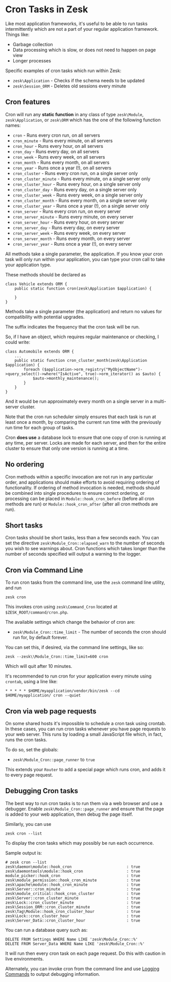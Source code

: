 # Cron Tasks in Zesk

<!--
@related classes/cron.inc
@related command/cron.inc
-->

Like most application frameworks, it's useful to be able to run tasks intermittently which are not a part of your regular application framework. Things like:

- Garbage collection
- Data processing which is slow, or does not need to happen on page view
- Longer processes 

Specific examples of cron tasks which run within Zesk:

- `zesk\Application` - Checks if the schema needs to be updated
- `zesk\Session_ORM` - Deletes old sessions every minute

## Cron features

Cron will run any **static function** in any class of type `zesk\Module`, `zesk\Application`, or `zesk\ORM` which has the one of the following function names:

- `cron` - Runs every cron run, on all servers
- `cron_minute` - Runs every minute, on all servers
- `cron_hour` - Runs every hour, on all servers
- `cron_day` - Runs every day, on all servers
- `cron_week` - Runs every week, on all servers
- `cron_month` - Runs every month, on all servers
- `cron_year` - Runs once a year (!), on all servers
- `cron_cluster` - Runs every cron run, on a single server only
- `cron_cluster_minute` - Runs every minute, on a single server only
- `cron_cluster_hour` - Runs every hour, on a single server only
- `cron_cluster_day` - Runs every day, on a single server only
- `cron_cluster_week` - Runs every week, on a single server only
- `cron_cluster_month` - Runs every month, on a single server only
- `cron_cluster_year` - Runs once a year (!), on a single server only
- `cron_server` - Runs every cron run, on every server
- `cron_server_minute` - Runs every minute, on every server
- `cron_server_hour` - Runs every hour, on every server
- `cron_server_day` - Runs every day, on every server
- `cron_server_week` - Runs every week, on every server
- `cron_server_month` - Runs every month, on every server
- `cron_server_year` - Runs once a year (!), on every server

All methods take a single parameter, the application. If you know your cron task will only run within your application, you can type your cron call to take your application type.

These methods should be declared as

	class Vehicle extends ORM {
		public static function cron(zesk\Application $application) {
		
		}
	}
	
Methods take a single parameter (the application) and return no values for compatibility with potential upgrades.

The suffix indicates the frequency that the cron task will be run.

So, if I have an object, which requires regular maintenance or checking, I could write:

	class Automobile extends ORM {
		...
		public static function cron_cluster_month(zesk\Application $application) {
			foreach ($application->orm_registry("MyObjectName")->query_select()->where("IsActive", true)->orm_iterator() as $auto) {
				$auto->monthly_maintenance();
			}
		}
	}
	
And it would be run approximately every month on a single server in a multi-server cluster.

Note that the cron run scheduler simply ensures that each task is run at least once a month, by comparing the current run time with the previously run time for each group of tasks.

Cron **does use** a database lock to ensure that one copy of cron is running at any time, per server. Locks are made for each server, and then for the entire cluster to ensure that only one version is running at a time. 

## No ordering

Cron methods within a specific invocation are not run in any particular order, and applications should make efforts to avoid requiring ordering of functionality. If ordering of method invocation is needed, methods should be combined into single procedures to ensure correct ordering, or processing can be placed in `Module::hook_cron_before` (before all cron methods are run) or `Module::hook_cron_after` (after all cron methods are run).

## Short tasks

Cron tasks should be short tasks, less than a few seconds each. You can set the directive `zesk\Module_Cron::elapsed_warn` to the number of seconds you wish to see warnings about. Cron functions which takes longer than the number of seconds specified will output a warning to the logger.

## Cron via Command Line

To run cron tasks from the command line, use the `zesk` command line utility, and run

    zesk cron

This invokes cron using `zesk\Command_Cron` located at `$ZESK_ROOT/command/cron.php`.

The available settings which change the behavior of cron are:

- `zesk\Module_Cron::time_limit` - The number of seconds the cron should run for, by default forever.

You can set this, if desired, via the command line settings, like so:

	zesk --zesk\\Module_Cron::time_limit=600 cron
	
Which will quit after 10 minutes.

It's recommended to run cron for your application every minute using `crontab`, using a line like:

    * * * * * $HOME/myapplication/vendor/bin/zesk --cd $HOME/myapplication/ cron --quiet

## Cron via web page requests

On some shared hosts it's impossible to schedule a cron task using crontab. In these cases, you can run cron tasks whenever you have page requests to your web server. This runs by loading a small JavaScript file which, in fact, runs the cron tasks.

To do so, set the globals:

- `zesk\Module_Cron::page_runner` to `true`

This extends your `Router` to add a special page which runs cron, and adds it to every page request. 

## Debugging Cron tasks

The best way to run cron tasks is to run them via a web browser and use a debugger. Enable `zesk\Module_Cron::page_runner` and ensure that the page is added to your web application, then debug the page itself.

Similarly, you can use

	zesk cron --list 
	
To display the cron tasks which may possibly be run each occurrence.

Sample output is:

	# zesk cron --list
	zesk\daemon\module::hook_cron                        : true
	zesk\daemontools\module::hook_cron                   : true
	module_picker::hook_cron                             : true
	zesk\module_permission::hook_cron_minute             : true
	zesk\apache\module::hook_cron_minute                 : true
	zesk\Server::cron_minute                             : true
	zesk\module_critical::hook_cron_cluster              : true
	zesk\Server::cron_cluster_minute                     : true
	zesk\Lock::cron_cluster_minute                       : true
	zesk\Session_ORM::cron_cluster_minute                : true
	zesk\Tag\Module::hook_cron_cluster_hour              : true
	zesk\Lock::cron_cluster_hour                         : true
	zesk\Server_Data::cron_cluster_hour                  : true

You can run a database query such as:

    DELETE FROM Settings WHERE Name LIKE 'zesk\Module_Cron::%'
    DELETE FROM Server_Data WHERE Name LIKE 'zesk\Module_Cron::%'

It will run then every cron task on each page request. Do this with caution in live environments.

Alternately, you can invoke cron from the command line and use [Logging Commands](log.md) to output debugging information.
